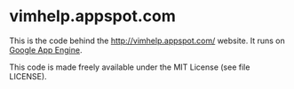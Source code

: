 # vimhelp.appspot.com

This is the code behind the http://vimhelp.appspot.com/ website. It runs on
[Google App Engine](https://cloud.google.com/appengine/).

This code is made freely available under the MIT License (see file LICENSE).
